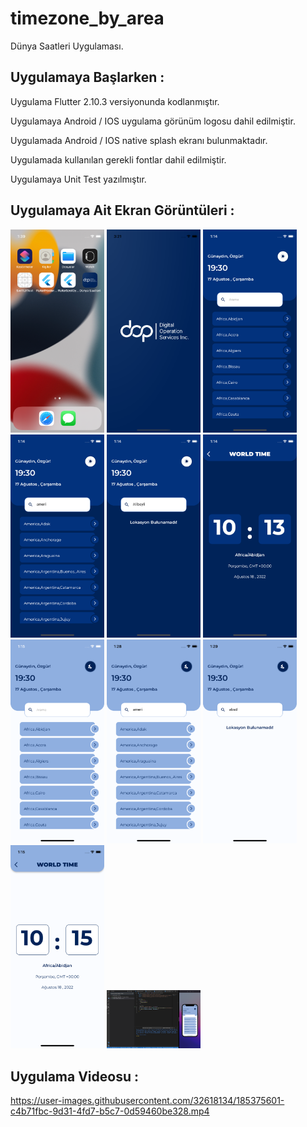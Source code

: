 # timezone_by_area

Dünya Saatleri Uygulaması.

## Uygulamaya Başlarken :

Uygulama Flutter 2.10.3 versiyonunda kodlanmıştır.

Uygulamaya Android / IOS uygulama görünüm logosu dahil edilmiştir.

Uygulamada Android / IOS native splash ekranı bulunmaktadır.

Uygulamada kullanılan gerekli fontlar dahil edilmiştir.

Uygulamaya Unit Test yazılmıştır.


## Uygulamaya Ait Ekran Görüntüleri :

<img src="assets/images/app_logo_name.png" width="150"/> <img src="assets/images/splash_screen.png" width="150"/> <img src="assets/images/dark_home_screen.png" width="150"/> <img src="assets/images/dark_search_screen.png" width="150"/> <img src="assets/images/dark_no_found_screen.png" width="150"/>  <img src="assets/images/dark_detail_screen.png" width="150"/> <img src="assets/images/light_home_screen.png" width="150"/> <img src="assets/images/light_search_screen.png" width="150"/> <img src="assets/images/light_no_location_screen.png" width="150"/>  <img src="assets/images/light_detail_screen.png" width="150"/> <img src="assets/images/unit_test_result.png" width="150"/> 


## Uygulama Videosu :




https://user-images.githubusercontent.com/32618134/185375601-c4b71fbc-9d31-4fd7-b5c7-0d59460be328.mp4

